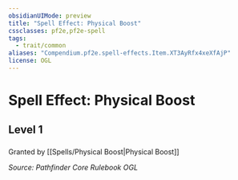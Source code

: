 ```yaml
---
obsidianUIMode: preview
title: "Spell Effect: Physical Boost"
cssclasses: pf2e,pf2e-spell
tags:
  - trait/common
aliases: "Compendium.pf2e.spell-effects.Item.XT3AyRfx4xeXfAjP"
license: OGL
---
```

# Spell Effect: Physical Boost
## Level 1
### 






Granted by [[Spells/Physical Boost|Physical Boost]]

*Source: Pathfinder Core Rulebook*
*OGL*